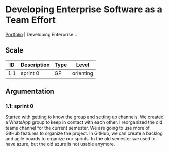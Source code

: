 # Developing Enterprise Software as a Team Effort

[Portfolio](../info_portfolio.md) | Developing Enterprise...

[Uitleg leeruitkomst]: #

## Scale

| ID | Description | Type | Level |
|---|---|---|---|
| 1.1 | sprint 0 | GP | orienting |

## Argumentation

### 1.1: sprint 0

Started with getting to know the group and setting up channels. We created a WhatsApp group to keep in contact with each other. I reorganized the old teams channel for the current semester. We are going to use more of GitHub features to organize the project. In GitHub, we can create a backlog and agile boards to organize our sprints. In the old semester we used to have azure, but the old azure is not usable anymore.